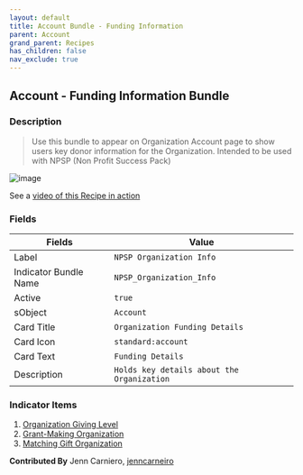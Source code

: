```yaml
---
layout: default
title: Account Bundle - Funding Information
parent: Account
grand_parent: Recipes
has_children: false
nav_exclude: true
---
```


## Account - Funding Information Bundle

### Description

> Use this bundle to appear on Organization Account page to show users key donor information for the Organization.
Intended to be used with NPSP (Non Profit Success Pack)


![image](https://user-images.githubusercontent.com/71383648/228943076-a85cb37d-0883-4147-bd9c-edf417342d4c.png)

See a [video of this Recipe in action](https://www.loom.com/share/b400497c454c447e81c89d98b63d86e8?sid=a61b0786-70bf-4833-a871-2a87959ac8f9)



### Fields

| Fields | Value 
|-----------|-----------|
|Label|`NPSP Organization Info`
|Indicator Bundle Name|`NPSP_Organization_Info`
|Active|`true`
|sObject|`Account`
|Card Title|`Organization Funding Details`
|Card Icon|`standard:account`
|Card Text|`Funding Details`
|Description|`Holds key details about the Organization`

### Indicator Items

1. [Organization Giving Level](Account-Organization-Giving-Level.md)
2. [Grant-Making Organization](Account-Grant-Making-Organization.md)
3. [Matching Gift Organization](Account-Matching-Gift-Organization.md)

**Contributed By** Jenn Carniero, [jenncarneiro](https://github.com/jenncarneiro)